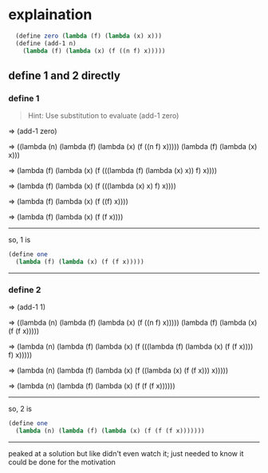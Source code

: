 # explaination

```scheme
  (define zero (lambda (f) (lambda (x) x)))
  (define (add-1 n)
    (lambda (f) (lambda (x) (f ((n f) x)))))  
```

## define 1 and 2 directly

### define 1

> Hint: Use substitution to evaluate (add-1 zero)

=> (add-1 zero)

=> ((lambda (n) (lambda (f) (lambda (x) (f ((n f) x))))) (lambda (f) (lambda (x) x)))

=> (lambda (f) (lambda (x) (f (((lambda (f) (lambda (x) x)) f) x))))

=> (lambda (f) (lambda (x) (f (((lambda (x) x) f) x))))

=> (lambda (f) (lambda (x) (f ((f) x))))

=> (lambda (f) (lambda (x) (f (f x))))

---

so, 1 is

```scheme
(define one 
  (lambda (f) (lambda (x) (f (f x)))))
```

---

### define 2

=> (add-1 1)

=> ((lambda (n) (lambda (f) (lambda (x) (f ((n f) x))))) (lambda (f) (lambda (x) (f (f x)))))

=> (lambda (n) (lambda (f) (lambda (x) (f (((lambda (f) (lambda (x) (f (f x)))) f) x)))))

=> (lambda (n) (lambda (f) (lambda (x) (f ((lambda (x) (f (f x))) x)))))

=> (lambda (n) (lambda (f) (lambda (x) (f (f (f x))))))

---

so, 2 is

```scheme
(define one 
  (lambda (n) (lambda (f) (lambda (x) (f (f (f x)))))))
```

---

peaked at a solution but like didn't even watch it; just needed to know it could be done for the motivation
